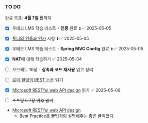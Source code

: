 ### TO DO
완료 목표: **4월 7일 전**까지
- [x] 우테코 LMS 학습 테스트 - **인증** 완료 ⏫ ✅ 2025-05-05
- [x] [토니의 인증과 인가](https://www.youtube.com/watch?v=y0xMXlOAfss&embeds_referring_euri=https%3A%2F%2Ftechcourse.woowahan.com%2F&source_ve_path=MjM4NTE) 시청 ⏫ ✅ 2025-05-05
- [x] 우테코 LMS 학습 테스트 - **Spring MVC Config** 완료 ⏫ ✅ 2025-05-05
- [x] **NAT**에 대해 학습하기 ✅ 2025-05-04
- [ ] 오브젝트 10장 - **상속과 코드 재사용** 읽고 정리
- [ ] [로이 필딩의 REST 논문](https://ics.uci.edu/~fielding/pubs/dissertation/fielding_dissertation.pdf) 읽기
- [x] [Microsoft RESTful web API design](https://learn.microsoft.com/en-us/azure/architecture/best-practices/api-design) 읽기 ✅ 2025-05-06
- [ ] ~~스프링 5 7장 이후 읽기~~



- [Microsoft RESTful web API design](https://learn.microsoft.com/en-us/azure/architecture/best-practices/api-design) 
	- Best Practice를 꿀팁처럼 설명해주는 좋은 글이었다.
